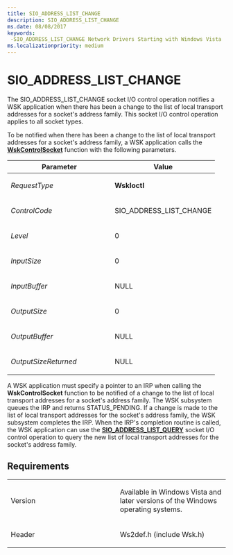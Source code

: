 ```yaml
---
title: SIO_ADDRESS_LIST_CHANGE
description: SIO_ADDRESS_LIST_CHANGE
ms.date: 08/08/2017
keywords: 
 -SIO_ADDRESS_LIST_CHANGE Network Drivers Starting with Windows Vista
ms.localizationpriority: medium
---
```


# SIO\_ADDRESS\_LIST\_CHANGE


The SIO\_ADDRESS\_LIST\_CHANGE socket I/O control operation notifies a WSK application when there has been a change to the list of local transport addresses for a socket's address family. This socket I/O control operation applies to all socket types.

To be notified when there has been a change to the list of local transport addresses for a socket's address family, a WSK application calls the [**WskControlSocket**](/windows-hardware/drivers/ddi/wsk/nc-wsk-pfn_wsk_control_socket) function with the following parameters.

<table>
<colgroup>
<col width="50%" />
<col width="50%" />
</colgroup>
<thead>
<tr class="header">
<th>Parameter</th>
<th>Value</th>
</tr>
</thead>
<tbody>
<tr class="odd">
<td><p><em>RequestType</em></p></td>
<td><p><strong>WskIoctl</strong></p></td>
</tr>
<tr class="even">
<td><p><em>ControlCode</em></p></td>
<td><p>SIO_ADDRESS_LIST_CHANGE</p></td>
</tr>
<tr class="odd">
<td><p><em>Level</em></p></td>
<td><p>0</p></td>
</tr>
<tr class="even">
<td><p><em>InputSize</em></p></td>
<td><p>0</p></td>
</tr>
<tr class="odd">
<td><p><em>InputBuffer</em></p></td>
<td><p>NULL</p></td>
</tr>
<tr class="even">
<td><p><em>OutputSize</em></p></td>
<td><p>0</p></td>
</tr>
<tr class="odd">
<td><p><em>OutputBuffer</em></p></td>
<td><p>NULL</p></td>
</tr>
<tr class="even">
<td><p><em>OutputSizeReturned</em></p></td>
<td><p>NULL</p></td>
</tr>
</tbody>
</table>

A WSK application must specify a pointer to an IRP when calling the **WskControlSocket** function to be notified of a change to the list of local transport addresses for a socket's address family. The WSK subsystem queues the IRP and returns STATUS\_PENDING. If a change is made to the list of local transport addresses for the socket's address family, the WSK subsystem completes the IRP. When the IRP's completion routine is called, the WSK application can use the [**SIO\_ADDRESS\_LIST\_QUERY**](sio-address-list-query.md) socket I/O control operation to query the new list of local transport addresses for the socket's address family.

## Requirements

<table>
<colgroup>
<col width="50%" />
<col width="50%" />
</colgroup>
<tbody>
<tr class="odd">
<td><p>Version</p></td>
<td><p>Available in Windows Vista and later versions of the Windows operating systems.</p></td>
</tr>
<tr class="even">
<td><p>Header</p></td>
<td>Ws2def.h (include Wsk.h)</td>
</tr>
</tbody>
</table>

 

